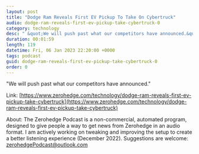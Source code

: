```yaml
---
layout: post
title: "Dodge Ram Reveals First EV Pickup To Take On Cybertruck"
audio: dodge-ram-reveals-first-ev-pickup-take-cybertruck-0
category: technology
desc: " &quot;We will push past what our competitors have announced.&quot;"
duration: 00:01:59
length: 119
datetime: Fri, 06 Jan 2023 22:20:00 +0000
tags: podcast
guid: dodge-ram-reveals-first-ev-pickup-take-cybertruck-0
order: 0
---
```

 &quot;We will push past what our competitors have announced.&quot;

Link: [https://www.zerohedge.com/technology/dodge-ram-reveals-first-ev-pickup-take-cybertruck](https://www.zerohedge.com/technology/dodge-ram-reveals-first-ev-pickup-take-cybertruck)

About: The Zerohedge Podcast is a non-commercial, automated program, designed to give people a way to get news from Zerohedge in an audio format.  I am actively working on tweaking and improving the setup to create a better listening experience (December 2022).  Suggestions are welcome: [zerohedgePodcast@outlook.com](mailto:zerohedgePodcast@outlook.com)